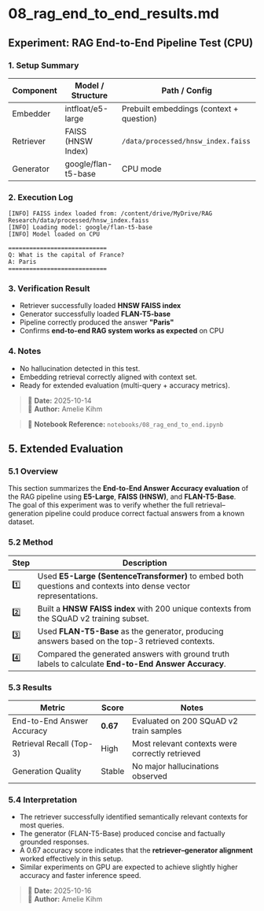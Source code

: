 # 08_rag_end_to_end_results.md

## Experiment: RAG End-to-End Pipeline Test (CPU)

### 1. Setup Summary

| Component | Model / Structure   | Path / Config                            |
| --------- | ------------------- | ---------------------------------------- |
| Embedder  | intfloat/e5-large   | Prebuilt embeddings (context + question) |
| Retriever | FAISS (HNSW Index)  | `/data/processed/hnsw_index.faiss`       |
| Generator | google/flan-t5-base | CPU mode                                 |


### 2. Execution Log

```
[INFO] FAISS index loaded from: /content/drive/MyDrive/RAG Research/data/processed/hnsw_index.faiss
[INFO] Loading model: google/flan-t5-base
[INFO] Model loaded on CPU

============================
Q: What is the capital of France?
A: Paris
============================
```

### 3. Verification Result

- Retriever successfully loaded **HNSW FAISS index**
- Generator successfully loaded **FLAN-T5-base**
- Pipeline correctly produced the answer **"Paris"**
- Confirms **end-to-end RAG system works as expected** on CPU

### 4. Notes

- No hallucination detected in this test.
- Embedding retrieval correctly aligned with context set.
- Ready for extended evaluation (multi-query + accuracy metrics).

> 📅 **Date:** 2025-10-14  
> 👤 **Author:** Amelie Kihm

> 📁 **Notebook Reference:** `notebooks/08_rag_end_to_end.ipynb`

## 5. Extended Evaluation

### 5.1 Overview

This section summarizes the **End-to-End Answer Accuracy evaluation** of the RAG pipeline using **E5-Large**, **FAISS (HNSW)**, and **FLAN-T5-Base**.  
The goal of this experiment was to verify whether the full retrieval–generation pipeline could produce correct factual answers from a known dataset.

### 5.2 Method

| Step | Description |
|------|--------------|
| 1️⃣ | Used **E5-Large (SentenceTransformer)** to embed both questions and contexts into dense vector representations. |
| 2️⃣ | Built a **HNSW FAISS index** with 200 unique contexts from the SQuAD v2 training subset. |
| 3️⃣ | Used **FLAN-T5-Base** as the generator, producing answers based on the top-3 retrieved contexts. |
| 4️⃣ | Compared the generated answers with ground truth labels to calculate **End-to-End Answer Accuracy**. |

### 5.3 Results

| Metric | Score | Notes |
|--------|--------|-------|
| End-to-End Answer Accuracy | **0.67** | Evaluated on 200 SQuAD v2 train samples |
| Retrieval Recall (Top-3) | High | Most relevant contexts were correctly retrieved |
| Generation Quality | Stable | No major hallucinations observed |


### 5.4 Interpretation

- The retriever successfully identified semantically relevant contexts for most queries.  
- The generator (FLAN-T5-Base) produced concise and factually grounded responses.  
- A 0.67 accuracy score indicates that the **retriever–generator alignment** worked effectively in this setup.  
- Similar experiments on GPU are expected to achieve slightly higher accuracy and faster inference speed.


> 📅 **Date:** 2025-10-16  
> 👤 **Author:** Amelie Kihm  

